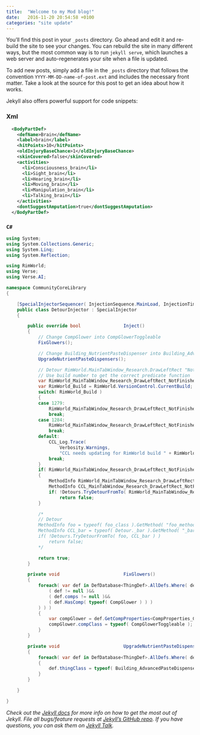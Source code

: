 ```yaml
---
title:  "Welcome to my Mod blog!"
date:   2016-11-20 20:54:58 +0100
categories: "site update"
---
```

You’ll find this post in your `_posts` directory. Go ahead and edit it and re-build the site to see your changes. You can rebuild the site in many different ways, but the most common way is to run `jekyll serve`, which launches a web server and auto-regenerates your site when a file is updated.

To add new posts, simply add a file in the `_posts` directory that follows the convention `YYYY-MM-DD-name-of-post.ext` and includes the necessary front matter. Take a look at the source for this post to get an idea about how it works.

<div class="note">
<p>Jekyll also offers powerful support for code snippets:</p>
</div>

### Xml
```xml
  <BodyPartDef>
    <defName>Brain</defName>
    <label>brain</label>
    <hitPoints>10</hitPoints>
    <oldInjuryBaseChance>1</oldInjuryBaseChance>
    <skinCovered>false</skinCovered>
    <activities>
      <li>Consciousness_brain</li>
      <li>Sight_brain</li>
      <li>Hearing_brain</li>
      <li>Moving_brain</li>
      <li>Manipulation_brain</li>
      <li>Talking_brain</li>
    </activities>
    <dontSuggestAmputation>true</dontSuggestAmputation>
  </BodyPartDef>
```

### `C#`

```csharp
using System;
using System.Collections.Generic;
using System.Linq;
using System.Reflection;

using RimWorld;
using Verse;
using Verse.AI;

namespace CommunityCoreLibrary
{

    [SpecialInjectorSequencer( InjectionSequence.MainLoad, InjectionTiming.SpecialInjectors )]
    public class DetourInjector : SpecialInjector
    {

        public override bool                Inject()
        {
            // Change CompGlower into CompGlowerToggleable
            FixGlowers();

            // Change Building_NutrientPasteDispenser into Building_AdvancedPasteDispenser
            UpgradeNutrientPasteDispensers();

            // Detour RimWorld.MainTabWindow_Research.DrawLeftRect "NotFinished" predicate function
            // Use build number to get the correct predicate function
            var RimWorld_MainTabWindow_Research_DrawLeftRect_NotFinished_Name = string.Empty;
            var RimWorld_Build = RimWorld.VersionControl.CurrentBuild;
            switch( RimWorld_Build )
            {
            case 1279:
                RimWorld_MainTabWindow_Research_DrawLeftRect_NotFinished_Name = "<DrawLeftRect>m__495";
                break;
            case 1284:
                RimWorld_MainTabWindow_Research_DrawLeftRect_NotFinished_Name = "<DrawLeftRect>m__496";
                break;
            default:
                CCL_Log.Trace(
                    Verbosity.Warnings,
                    "CCL needs updating for RimWorld build " + RimWorld_Build.ToString() );
                break;
            }
            if( RimWorld_MainTabWindow_Research_DrawLeftRect_NotFinished_Name != string.Empty )
            {
                MethodInfo RimWorld_MainTabWindow_Research_DrawLeftRect_NotFinished = typeof( RimWorld.MainTabWindow_Research ).GetMethod( RimWorld_MainTabWindow_Research_DrawLeftRect_NotFinished_Name, Controller.Data.UniversalBindingFlags );
                MethodInfo CCL_MainTabWindow_Research_DrawLeftRect_NotFinishedNotLockedOut = typeof( Detour._MainTabWindow_Research ).GetMethod( "_NotFinishedNotLockedOut", Controller.Data.UniversalBindingFlags );
                if( !Detours.TryDetourFromTo( RimWorld_MainTabWindow_Research_DrawLeftRect_NotFinished, CCL_MainTabWindow_Research_DrawLeftRect_NotFinishedNotLockedOut ) )
                    return false;
            }

            /*
            // Detour 
            MethodInfo foo = typeof( foo_class ).GetMethod( "foo_method", Controller.Data.UniversalBindingFlags );
            MethodInfo CCL_bar = typeof( Detour._bar ).GetMethod( "_bar_method", Controller.Data.UniversalBindingFlags );
            if( !Detours.TryDetourFromTo( foo, CCL_bar ) )
                return false;
            */

            return true;
        }

        private void                        FixGlowers()
        {
            foreach( var def in DefDatabase<ThingDef>.AllDefs.Where( def => (
                ( def != null )&&
                ( def.comps != null )&&
                ( def.HasComp( typeof( CompGlower ) ) )
            ) ) )
            {
                var compGlower = def.GetCompProperties<CompProperties_Glower>();
                compGlower.compClass = typeof( CompGlowerToggleable );
            }
        }

        private void                        UpgradeNutrientPasteDispensers()
        {
            foreach( var def in DefDatabase<ThingDef>.AllDefs.Where( def => def.thingClass == typeof( Building_NutrientPasteDispenser ) ) )
            {
                def.thingClass = typeof( Building_AdvancedPasteDispenser );
            }
        }

    }

}
```

*Check out the [Jekyll docs][jekyll-docs] for more info on how to get the most out of Jekyll. File all bugs/feature requests at [Jekyll’s GitHub repo][jekyll-gh]. If you have questions, you can ask them on [Jekyll Talk][jekyll-talk].*

[jekyll-docs]: http://jekyllrb.com/docs/home
[jekyll-gh]:   https://github.com/jekyll/jekyll
[jekyll-talk]: https://talk.jekyllrb.com/